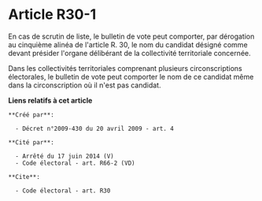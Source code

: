 # Article R30-1

En cas de scrutin de liste, le bulletin de vote peut comporter, par dérogation au cinquième alinéa de l'article R. 30, le nom
du candidat désigné comme devant présider l'organe délibérant de la collectivité territoriale concernée. 

Dans les collectivités territoriales comprenant plusieurs circonscriptions électorales, le bulletin de vote peut comporter le
nom de ce candidat même dans la circonscription où il n'est pas candidat.

**Liens relatifs à cet article**

	**Créé par**:

	  - Décret n°2009-430 du 20 avril 2009 - art. 4

	**Cité par**:

	  - Arrêté du 17 juin 2014 (V)
	  - Code électoral - art. R66-2 (VD)

	**Cite**:

	  - Code électoral - art. R30
